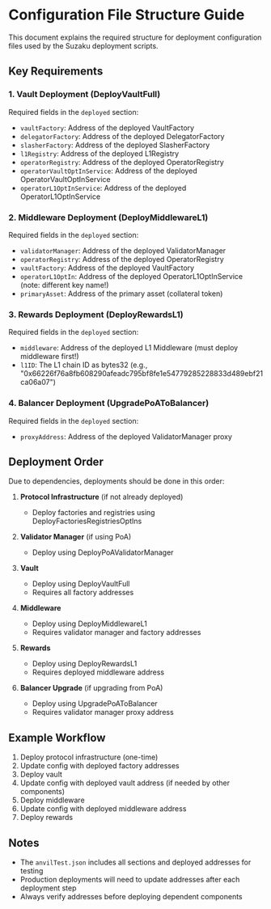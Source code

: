 # Configuration File Structure Guide

This document explains the required structure for deployment configuration files used by the Suzaku deployment scripts.

## Key Requirements

### 1. Vault Deployment (DeployVaultFull)

Required fields in the `deployed` section:
- `vaultFactory`: Address of the deployed VaultFactory
- `delegatorFactory`: Address of the deployed DelegatorFactory  
- `slasherFactory`: Address of the deployed SlasherFactory
- `l1Registry`: Address of the deployed L1Registry
- `operatorRegistry`: Address of the deployed OperatorRegistry
- `operatorVaultOptInService`: Address of the deployed OperatorVaultOptInService
- `operatorL1OptInService`: Address of the deployed OperatorL1OptInService

### 2. Middleware Deployment (DeployMiddlewareL1)

Required fields in the `deployed` section:
- `validatorManager`: Address of the deployed ValidatorManager
- `operatorRegistry`: Address of the deployed OperatorRegistry
- `vaultFactory`: Address of the deployed VaultFactory
- `operatorL1OptIn`: Address of the deployed OperatorL1OptInService (note: different key name!)
- `primaryAsset`: Address of the primary asset (collateral token)

### 3. Rewards Deployment (DeployRewardsL1)

Required fields in the `deployed` section:
- `middleware`: Address of the deployed L1 Middleware (must deploy middleware first!)
- `l1ID`: The L1 chain ID as bytes32 (e.g., "0x66226f76a8fb608290afeadc795bf8fe1e54779285228833d489ebf21ca06a07")

### 4. Balancer Deployment (UpgradePoAToBalancer)

Required fields in the `deployed` section:
- `proxyAddress`: Address of the deployed ValidatorManager proxy

## Deployment Order

Due to dependencies, deployments should be done in this order:

1. **Protocol Infrastructure** (if not already deployed)
   - Deploy factories and registries using DeployFactoriesRegistriesOptIns

2. **Validator Manager** (if using PoA)
   - Deploy using DeployPoAValidatorManager

3. **Vault**
   - Deploy using DeployVaultFull
   - Requires all factory addresses

4. **Middleware**
   - Deploy using DeployMiddlewareL1
   - Requires validator manager and factory addresses

5. **Rewards** 
   - Deploy using DeployRewardsL1
   - Requires deployed middleware address

6. **Balancer Upgrade** (if upgrading from PoA)
   - Deploy using UpgradePoAToBalancer
   - Requires validator manager proxy address

## Example Workflow

1. Deploy protocol infrastructure (one-time)
2. Update config with deployed factory addresses
3. Deploy vault
4. Update config with deployed vault address (if needed by other components)
5. Deploy middleware
6. Update config with deployed middleware address
7. Deploy rewards

## Notes

- The `anvilTest.json` includes all sections and deployed addresses for testing
- Production deployments will need to update addresses after each deployment step
- Always verify addresses before deploying dependent components 
